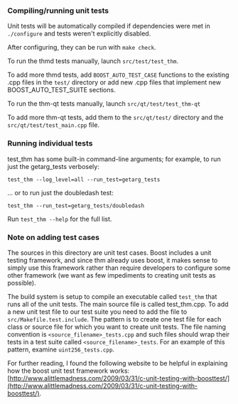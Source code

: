 ### Compiling/running unit tests

Unit tests will be automatically compiled if dependencies were met in `./configure`
and tests weren't explicitly disabled.

After configuring, they can be run with `make check`.

To run the thmd tests manually, launch `src/test/test_thm`.

To add more thmd tests, add `BOOST_AUTO_TEST_CASE` functions to the existing
.cpp files in the `test/` directory or add new .cpp files that
implement new BOOST_AUTO_TEST_SUITE sections.

To run the thm-qt tests manually, launch `src/qt/test/test_thm-qt`

To add more thm-qt tests, add them to the `src/qt/test/` directory and
the `src/qt/test/test_main.cpp` file.

### Running individual tests

test_thm has some built-in command-line arguments; for
example, to run just the getarg_tests verbosely:

    test_thm --log_level=all --run_test=getarg_tests

... or to run just the doubledash test:

    test_thm --run_test=getarg_tests/doubledash

Run `test_thm --help` for the full list.

### Note on adding test cases

The sources in this directory are unit test cases.  Boost includes a
unit testing framework, and since thm already uses boost, it makes
sense to simply use this framework rather than require developers to
configure some other framework (we want as few impediments to creating
unit tests as possible).

The build system is setup to compile an executable called `test_thm`
that runs all of the unit tests.  The main source file is called
test_thm.cpp. To add a new unit test file to our test suite you need 
to add the file to `src/Makefile.test.include`. The pattern is to create 
one test file for each class or source file for which you want to create 
unit tests.  The file naming convention is `<source_filename>_tests.cpp` 
and such files should wrap their tests in a test suite 
called `<source_filename>_tests`. For an example of this pattern, 
examine `uint256_tests.cpp`.

For further reading, I found the following website to be helpful in
explaining how the boost unit test framework works:
[http://www.alittlemadness.com/2009/03/31/c-unit-testing-with-boosttest/](http://www.alittlemadness.com/2009/03/31/c-unit-testing-with-boosttest/).
